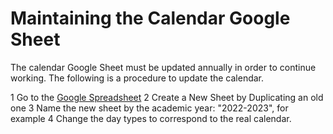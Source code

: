 # Maintaining the Calendar Google Sheet
The calendar Google Sheet must be updated annually in order to continue working. The following is a procedure to update the calendar.

1 Go to the [Google Spreadsheet]()
2 Create a New Sheet by Duplicating an old one
3 Name the new sheet by the academic year: "2022-2023", for example
4 Change the day types to correspond to the real calendar.

